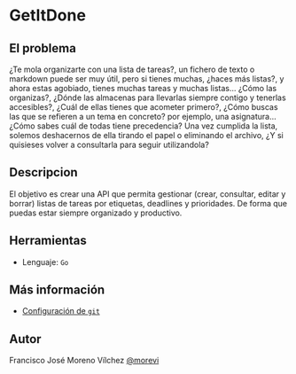 # GetItDone

## El problema
¿Te mola organizarte con una lista de tareas?, un fichero de texto o markdown puede ser muy útil, pero si tienes muchas, ¿haces más listas?, y ahora estas agobiado, tienes muchas tareas y muchas listas... ¿Cómo las organizas?, ¿Dónde las almacenas para llevarlas siempre contigo y tenerlas accesibles?, ¿Cuál de ellas tienes que acometer primero?, ¿Cómo buscas las que se refieren a un tema en concreto? por ejemplo, una asignatura... ¿Cómo sabes cuál de todas tiene precedencia?
Una vez cumplida la lista, solemos deshacernos de ella tirando el papel o eliminando el archivo, ¿Y si quisieses volver a consultarla para seguir utilizandola?

## Descripcion
El objetivo es crear una API que permita gestionar (crear, consultar, editar y borrar) listas de tareas por etiquetas, deadlines y prioridades. De forma que puedas estar siempre organizado y productivo. 

## Herramientas
 - Lenguaje: `Go`

## Más información
 - [Configuración de `git`](docs/git.md)

## Autor
Francisco José Moreno Vílchez [@morevi](https://github.com/morevi)
